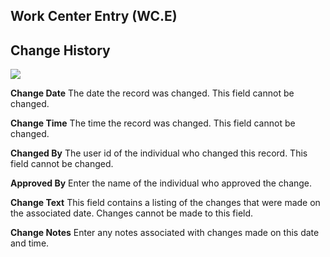 ##  Work Center Entry (WC.E)

<PageHeader />

##  Change History

![](images/WC-E-2.jpg)

**Change Date** The date the record was changed. This field cannot be changed.  
  
**Change Time** The time the record was changed. This field cannot be changed.  
  
**Changed By** The user id of the individual who changed this record. This
field cannot be changed.  
  
**Approved By** Enter the name of the individual who approved the change.  
  
**Change Text** This field contains a listing of the changes that were made on
the associated date. Changes cannot be made to this field.  
  
**Change Notes** Enter any notes associated with changes made on this date and
time.  
  
  
<badge text= "Version 8.10.57" vertical="middle" />

<PageFooter />